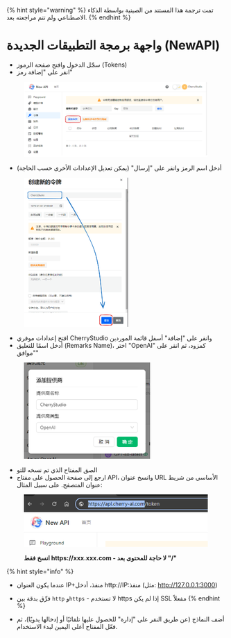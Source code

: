 
{% hint style="warning" %}
تمت ترجمة هذا المستند من الصينية بواسطة الذكاء الاصطناعي ولم تتم مراجعته بعد.
{% endhint %}

# واجهة برمجة التطبيقات الجديدة (NewAPI)

*   سجّل الدخول وافتح صفحة الرموز (Tokens)
*   انقر على "إضافة رمز"

<figure><img src="../../../.gitbook/assets/image (28).png" alt=""><figcaption></figcaption></figure>

*   أدخل اسم الرمز وانقر على "إرسال" (يمكن تعديل الإعدادات الأخرى حسب الحاجة)

<figure><img src="../../../.gitbook/assets/image (29).png" alt="" width="240"><figcaption></figcaption></figure>

*   افتح إعدادات موفري CherryStudio وانقر على "إضافة" أسفل قائمة الموردين
*   أدخل اسمًا للتعليق (Remarks Name)، اختر "OpenAI" كمزود، ثم انقر على "موافق"

<figure><img src="../../../.gitbook/assets/image (25).png" alt="" width="291"><figcaption></figcaption></figure>

*   الصق المفتاح الذي تم نسخه للتو
*   ارجع إلى صفحة الحصول على مفتاح API، وانسخ عنوان URL الأساسي من شريط عنوان المتصفح. على سبيل المثال:

<figure><img src="../../../.gitbook/assets/image (30).png" alt=""><figcaption><p><strong>انسخ فقط https://xxx.xxx.com - لا حاجة للمحتوى بعد "/"</strong></p></figcaption></figure>

{% hint style="info" %}
*   عندما يكون العنوان IP+منفذ، أدخل http://IP:منفذ (مثل: http://127.0.0.1:3000)
*   فرِّق بدقة بين `http` و`https` - لا تستخدم https إذا لم يكن SSL مفعلاً
{% endhint %}

*   أضف النماذج (عن طريق النقر على "إدارة" للحصول عليها تلقائيًا أو إدخالها يدويًا)، ثم فعّل المفتاح أعلى اليمين لبدء الاستخدام.